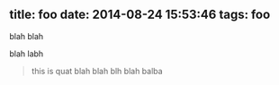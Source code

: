 title: foo
date: 2014-08-24 15:53:46
tags: foo
---

blah blah

<!-- more -->

blah labh

> this is quat
> blah
> blah blh blah balba